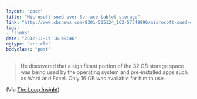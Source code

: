 ```yaml
---
layout: "post"
title: "Microsoft sued over Surface tablet storage"
link: "http://www.cbsnews.com/8301-505124_162-57549896/microsoft-sued-over-surface-tablet-storage/"
tags: 
- "links"
date: "2012-11-19 16:49:46"
ogtype: "article"
bodyclass: "post"
---
```


> He discovered that a significant portion of the 32 GB storage space was being used by the operating system and pre-installed apps such as Word and Excel. Only 16 GB was available for him to use.

(Via [The Loop Insight](http://www.loopinsight.com/2012/11/19/microsoft-sued-over-surface-storage/))